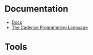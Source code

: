 # Documentation

* [Docs](https://docs.onflow.org)
* [The Cadence Programming Language](https://docs.onflow.org/cadence/language/)

# Tools

